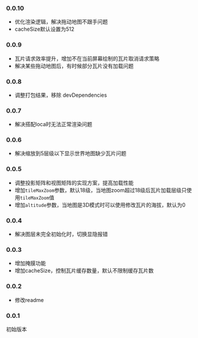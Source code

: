 ### 0.0.10
* 优化渲染逻辑，解决拖动地图不跟手问题
* cacheSize默认设置为512

### 0.0.9
* 瓦片请求效率提升，增加不在当前屏幕绘制的瓦片取消请求策略
* 解决某些拖动地图后，有时候部分瓦片没有加载问题

### 0.0.8
* 调整打包结果，移除 devDependencies

### 0.0.7
* 解决搭配loca时无法正常渲染问题

### 0.0.6
* 解决缩放到5层级以下显示世界地图缺少瓦片问题

### 0.0.5
* 调整投影矩阵和视图矩阵的实现方案，提高加载性能
* 增加`tileMaxZoom`参数，默认18级，当地图zoom超过18级后瓦片加载层级只使用`tileMaxZoom`值
* 增加`altitude`参数，当地图是3D模式时可以使用修改瓦片的海拔，默认为0

### 0.0.4
* 解决图层未完全初始化时，切换显隐报错

### 0.0.3
* 增加掩膜功能
* 增加cacheSize，控制瓦片缓存数量，默认不限制缓存瓦片数

### 0.0.2
* 修改readme

### 0.0.1
初始版本
